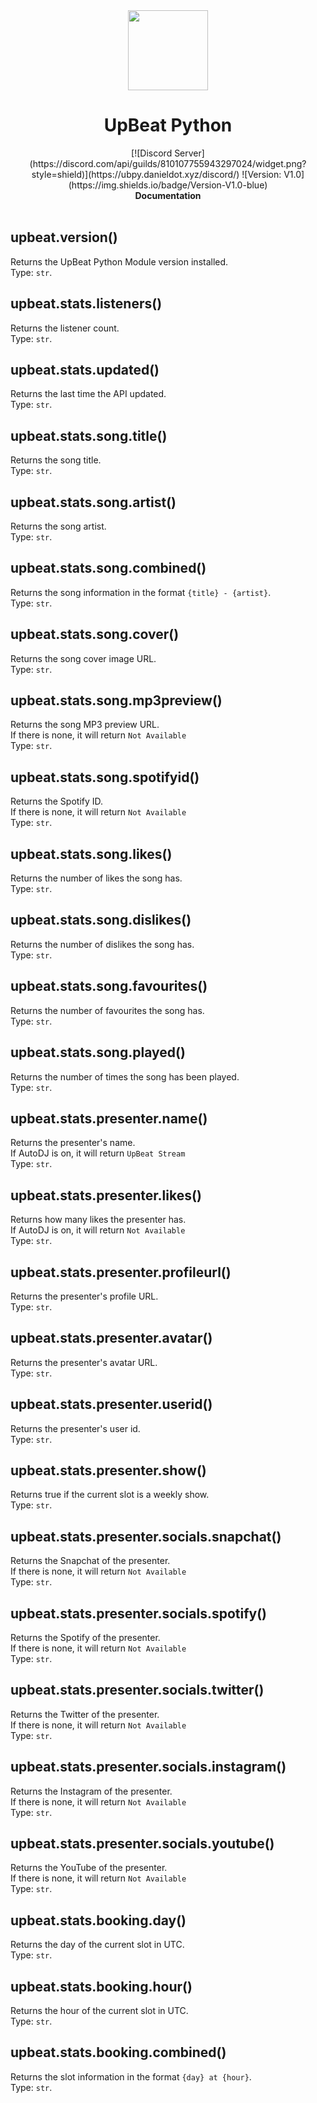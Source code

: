 <div align="center">
  <img src="https://media.discordapp.net/attachments/810107756421709827/810114469295685642/download.png" width="128px" style="max-width: 100%;">
  <h1>UpBeat Python</h1>
  [![Discord Server](https://discord.com/api/guilds/810107755943297024/widget.png?style=shield)](https://ubpy.danieldot.xyz/discord/)
  ![Version: V1.0](https://img.shields.io/badge/Version-V1.0-blue)
  <br>
  <b>Documentation</b>
  <br>
</div>
<br>

## upbeat.version()
Returns the UpBeat Python Module version installed.<br>Type: `str`.

## upbeat.stats.listeners()
Returns the listener count.<br>Type: `str`.

## upbeat.stats.updated()
Returns the last time the API updated.<br>Type: `str`.

## upbeat.stats.song.title()
Returns the song title.<br>Type: `str`.

## upbeat.stats.song.artist()
Returns the song artist.<br>Type: `str`.

## upbeat.stats.song.combined()
Returns the song information in the format `{title} - {artist}`.<br>Type: `str`.

## upbeat.stats.song.cover()
Returns the song cover image URL.<br>Type: `str`.

## upbeat.stats.song.mp3preview()
Returns the song MP3 preview URL.<br>If there is none, it will return `Not Available`<br>Type: `str`.

## upbeat.stats.song.spotifyid()
Returns the Spotify ID.<br>If there is none, it will return `Not Available`<br>Type: `str`.

## upbeat.stats.song.likes()
Returns the number of likes the song has.<br>Type: `str`.

## upbeat.stats.song.dislikes()
Returns the number of dislikes the song has.<br>Type: `str`.

## upbeat.stats.song.favourites()
Returns the number of favourites the song has.<br>Type: `str`.

## upbeat.stats.song.played()
Returns the number of times the song has been played.<br>Type: `str`.

## upbeat.stats.presenter.name()
Returns the presenter's name.<br>If AutoDJ is on, it will return `UpBeat Stream`<br>Type: `str`.

## upbeat.stats.presenter.likes()
Returns how many likes the presenter has.<br>If AutoDJ is on, it will return `Not Available`<br>Type: `str`.

## upbeat.stats.presenter.profileurl()
Returns the presenter's profile URL.<br>Type: `str`.

## upbeat.stats.presenter.avatar()
Returns the presenter's avatar URL.<br>Type: `str`.

## upbeat.stats.presenter.userid()
Returns the presenter's user id.<br>Type: `str`.

## upbeat.stats.presenter.show()
Returns true if the current slot is a weekly show.<br>Type: `str`.

## upbeat.stats.presenter.socials.snapchat()
Returns the Snapchat of the presenter.<br>If there is none, it will return `Not Available`<br>Type: `str`.

## upbeat.stats.presenter.socials.spotify()
Returns the Spotify of the presenter.<br>If there is none, it will return `Not Available`<br>Type: `str`.

## upbeat.stats.presenter.socials.twitter()
Returns the Twitter of the presenter.<br>If there is none, it will return `Not Available`<br>Type: `str`.

## upbeat.stats.presenter.socials.instagram()
Returns the Instagram of the presenter.<br>If there is none, it will return `Not Available`<br>Type: `str`.

## upbeat.stats.presenter.socials.youtube()
Returns the YouTube of the presenter.<br>If there is none, it will return `Not Available`<br>Type: `str`.

## upbeat.stats.booking.day()
Returns the day of the current slot in UTC.<br>Type: `str`.

## upbeat.stats.booking.hour()
Returns the hour of the current slot in UTC.<br>Type: `str`.

## upbeat.stats.booking.combined()
Returns the slot information in the format `{day} at {hour}`.<br>Type: `str`.
